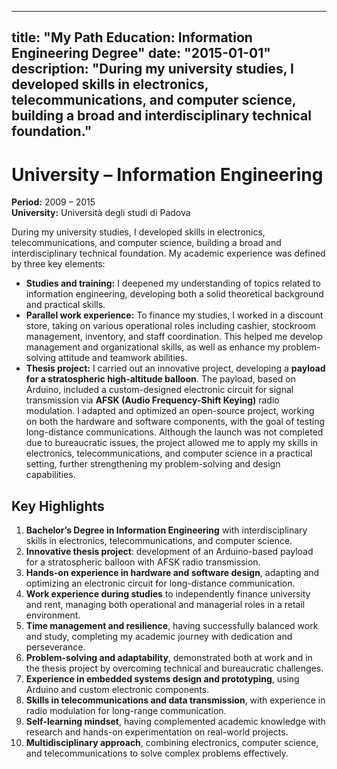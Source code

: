 
---
title: "My Path Education: Information Engineering Degree"
date: "2015-01-01"
description: "During my university studies, I developed skills in electronics, telecommunications, and computer science, building a broad and interdisciplinary technical foundation."
---
# **University – Information Engineering**  

**Period:** 2009 – 2015  
**University:** Università degli studi di Padova  

During my university studies, I developed skills in electronics, telecommunications, and computer science, building a broad and interdisciplinary technical foundation. My academic experience was defined by three key elements:  

- **Studies and training:** I deepened my understanding of topics related to information engineering, developing both a solid theoretical background and practical skills.  
- **Parallel work experience:** To finance my studies, I worked in a discount store, taking on various operational roles including cashier, stockroom management, inventory, and staff coordination. This helped me develop management and organizational skills, as well as enhance my problem-solving attitude and teamwork abilities.  
- **Thesis project:** I carried out an innovative project, developing a **payload for a stratospheric high-altitude balloon**. The payload, based on Arduino, included a custom-designed electronic circuit for signal transmission via **AFSK (Audio Frequency-Shift Keying)** radio modulation. I adapted and optimized an open-source project, working on both the hardware and software components, with the goal of testing long-distance communications. Although the launch was not completed due to bureaucratic issues, the project allowed me to apply my skills in electronics, telecommunications, and computer science in a practical setting, further strengthening my problem-solving and design capabilities.
 

## Key Highlights

1. **Bachelor’s Degree in Information Engineering** with interdisciplinary skills in electronics, telecommunications, and computer science.
2. **Innovative thesis project**: development of an Arduino-based payload for a stratospheric balloon with AFSK radio transmission.
3. **Hands-on experience in hardware and software design**, adapting and optimizing an electronic circuit for long-distance communication.
4. **Work experience during studies** to independently finance university and rent, managing both operational and managerial roles in a retail environment.
5. **Time management and resilience**, having successfully balanced work and study, completing my academic journey with dedication and perseverance.
6. **Problem-solving and adaptability**, demonstrated both at work and in the thesis project by overcoming technical and bureaucratic challenges.
7. **Experience in embedded systems design and prototyping**, using Arduino and custom electronic components.
8. **Skills in telecommunications and data transmission**, with experience in radio modulation for long-range communication.
9. **Self-learning mindset**, having complemented academic knowledge with research and hands-on experimentation on real-world projects.
10. **Multidisciplinary approach**, combining electronics, computer science, and telecommunications to solve complex problems effectively.